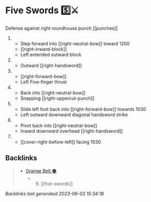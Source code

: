# Five Swords 5️⃣⚔️

Defense against right roundhouse punch
[[punches]]

1. - Step forward into [[right-neutral-bow]] toward 1200
   - [[right-inward-block]]
   - Left extended outward block
2. - Outward [[right-handsword]]
3. - [[right-forward-bow]]
   - Left Five-finger thrust
4. - Back into [[right-neutral-bow]]
   - Snapping [[right-uppercut-punch]]
5. - Slide left foot back into [[right-forward-bow]] towards 1030
   - Left outward downward diagonal handsword strike
6. - Pivot back into [[right-neutral-bow]]
   - Inward downward overhead [[right-handsword]]
7. - [[cover-right-before-left]] facing 1030

## Backlinks

> - [Orange Belt 🟠](..\belts\2-orange.md)
>   - 9. [[five-swords]]

_Backlinks last generated 2023-06-03 15:34:18_
